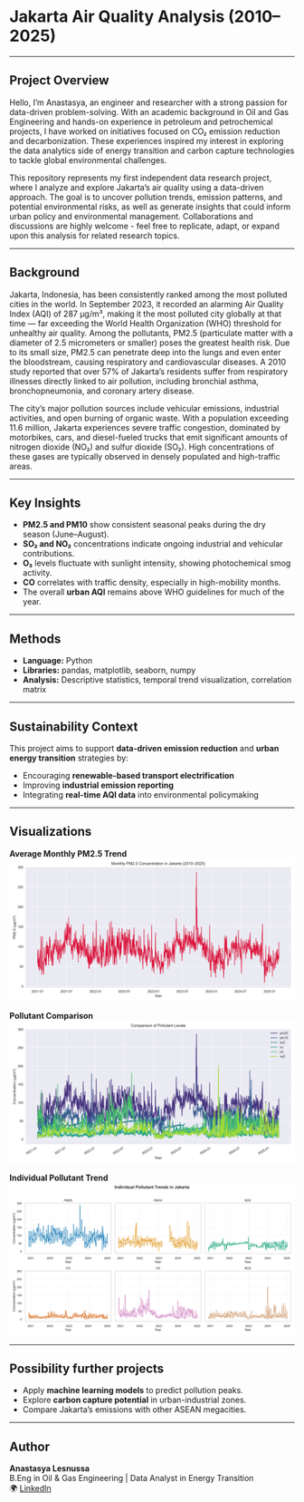 # Jakarta Air Quality Analysis (2010–2025)

---

## Project Overview

Hello, I’m Anastasya, an engineer and researcher with a strong passion for data-driven problem-solving.
With an academic background in Oil and Gas Engineering and hands-on experience in petroleum and petrochemical projects, 
I have worked on initiatives focused on CO₂ emission reduction and decarbonization. These experiences inspired my interest 
in exploring the data analytics side of energy transition and carbon capture technologies to tackle global environmental challenges.

This repository represents my first independent data research project, where I analyze and explore 
Jakarta’s air quality using a data-driven approach. The goal is to uncover pollution trends, emission patterns, and potential 
environmental risks, as well as generate insights that could inform urban policy and environmental management.
Collaborations and discussions are highly welcome - feel free to replicate, adapt, or expand upon this analysis for related research topics.

---

## Background

Jakarta, Indonesia, has been consistently ranked among the most polluted cities in the world. In September 2023, it recorded an alarming 
Air Quality Index (AQI) of 287 µg/m³, making it the most polluted city globally at that time — far exceeding the World Health Organization (WHO) 
threshold for unhealthy air quality. 
Among the pollutants, PM2.5 (particulate matter with a diameter of 2.5 micrometers or smaller) poses the greatest health risk. 
Due to its small size, PM2.5 can penetrate deep into the lungs and even enter the bloodstream, causing respiratory and cardiovascular diseases.
A 2010 study reported that over 57% of Jakarta’s residents suffer from respiratory illnesses directly linked to air pollution, 
including bronchial asthma, bronchopneumonia, and coronary artery disease.

The city’s major pollution sources include vehicular emissions, industrial activities, and open burning of organic waste.
With a population exceeding 11.6 million, Jakarta experiences severe traffic congestion, dominated by motorbikes, cars, 
and diesel-fueled trucks that emit significant amounts of nitrogen dioxide (NO₂) and sulfur dioxide (SO₂).
High concentrations of these gases are typically observed in densely populated and high-traffic areas.

---

## Key Insights
- **PM2.5 and PM10** show consistent seasonal peaks during the dry season (June–August).
- **SO₂ and NO₂** concentrations indicate ongoing industrial and vehicular contributions.
- **O₃** levels fluctuate with sunlight intensity, showing photochemical smog activity.
- **CO** correlates with traffic density, especially in high-mobility months.
- The overall **urban AQI** remains above WHO guidelines for much of the year.

---

## Methods
- **Language:** Python  
- **Libraries:** pandas, matplotlib, seaborn, numpy  
- **Analysis:** Descriptive statistics, temporal trend visualization, correlation matrix  

---

## Sustainability Context
This project aims to support **data-driven emission reduction** and **urban energy transition** strategies by:
- Encouraging **renewable-based transport electrification**  
- Improving **industrial emission reporting**  
- Integrating **real-time AQI data** into environmental policymaking  

---

## Visualizations

**Average Monthly PM2.5 Trend**
![Monthly PM2.5](3_Visuals/monthly_trends.png)

**Pollutant Comparison**
![Comparison of pollutant levels](3_Visuals/pollutant_comparison.png)

**Individual Pollutant Trend**
![Individual pollutant trend](3_Visuals/pollutant_subplots.png)

---

## Possibility further projects
- Apply **machine learning models** to predict pollution peaks.  
- Explore **carbon capture potential** in urban-industrial zones.  
- Compare Jakarta’s emissions with other ASEAN megacities.  

---

## Author
**Anastasya Lesnussa**  
B.Eng in Oil & Gas Engineering | Data Analyst in Energy Transition  
🌍 [LinkedIn](https://linkedin.com/in/anastasyalesnussa) 
